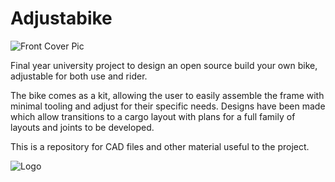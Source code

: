 # Adjustabike

![Front Cover Pic](https://user-images.githubusercontent.com/47890972/56204965-79413200-6040-11e9-8af3-55630b70df01.png)


Final year university project to design an open source build your own bike, adjustable for both use and rider.

The bike comes as a kit, allowing the user to easily assemble the frame with minimal tooling and adjust for their specific needs. Designs have been made which allow transitions to a cargo layout with plans for a full family of layouts and joints to be developed.

This is a repository for CAD files and other material useful to the project.

![Logo](https://user-images.githubusercontent.com/47890972/56202836-cec71000-603b-11e9-81f9-e82b58718c6d.png)
